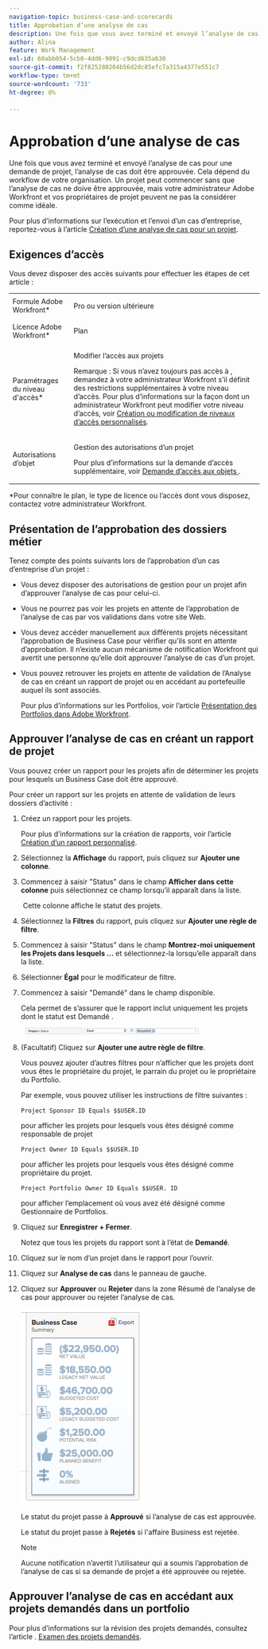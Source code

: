 ```yaml
---
navigation-topic: business-case-and-scorecards
title: Approbation d’une analyse de cas
description: Une fois que vous avez terminé et envoyé l’analyse de cas pour une demande de projet, l’analyse de cas doit être approuvée. Cela dépend du workflow de votre organisation. Un projet peut commencer sans que l’analyse de cas ne doive être approuvée, mais votre administrateur Adobe Workfront et vos propriétaires de projet peuvent ne pas la considérer comme idéale.
author: Alina
feature: Work Management
exl-id: 60abb054-5cb0-4dd6-9091-c9dcd635a630
source-git-commit: f2f825280204b56d2dc85efc7a315a4377e551c7
workflow-type: tm+mt
source-wordcount: '733'
ht-degree: 0%

---
```


# Approbation d’une analyse de cas

Une fois que vous avez terminé et envoyé l’analyse de cas pour une demande de projet, l’analyse de cas doit être approuvée. Cela dépend du workflow de votre organisation. Un projet peut commencer sans que l’analyse de cas ne doive être approuvée, mais votre administrateur Adobe Workfront et vos propriétaires de projet peuvent ne pas la considérer comme idéale. 

Pour plus d’informations sur l’exécution et l’envoi d’un cas d’entreprise, reportez-vous à l’article [Création d’une analyse de cas pour un projet](../../../manage-work/projects/define-a-business-case/create-business-case.md).

## Exigences d’accès

Vous devez disposer des accès suivants pour effectuer les étapes de cet article :

<table style="table-layout:auto"> 
 <col> 
 <col> 
 <tbody> 
  <tr> 
   <td role="rowheader">Formule Adobe Workfront*</td> 
   <td> <p>Pro ou version ultérieure</p> </td> 
  </tr> 
  <tr> 
   <td role="rowheader">Licence Adobe Workfront*</td> 
   <td> <p>Plan </p> </td> 
  </tr> 
  <tr> 
   <td role="rowheader">Paramétrages du niveau d'accès*</td> 
   <td> <p>Modifier l’accès aux projets</p> <p>Remarque : Si vous n’avez toujours pas accès à , demandez à votre administrateur Workfront s’il définit des restrictions supplémentaires à votre niveau d’accès. Pour plus d’informations sur la façon dont un administrateur Workfront peut modifier votre niveau d’accès, voir <a href="../../../administration-and-setup/add-users/configure-and-grant-access/create-modify-access-levels.md" class="MCXref xref">Création ou modification de niveaux d’accès personnalisés</a>.</p> </td> 
  </tr> 
  <tr> 
   <td role="rowheader">Autorisations d’objet</td> 
   <td> <p>Gestion des autorisations d’un projet</p> <p>Pour plus d’informations sur la demande d’accès supplémentaire, voir <a href="../../../workfront-basics/grant-and-request-access-to-objects/request-access.md" class="MCXref xref">Demande d’accès aux objets </a>.</p> </td> 
  </tr> 
 </tbody> 
</table>

&#42;Pour connaître le plan, le type de licence ou l’accès dont vous disposez, contactez votre administrateur Workfront.

## Présentation de l’approbation des dossiers métier

Tenez compte des points suivants lors de l’approbation d’un cas d’entreprise d’un projet :

* Vous devez disposer des autorisations de gestion pour un projet afin d’approuver l’analyse de cas pour celui-ci. 
* Vous ne pourrez pas voir les projets en attente de l’approbation de l’analyse de cas par vos validations dans votre site Web.
* Vous devez accéder manuellement aux différents projets nécessitant l’approbation de Business Case pour vérifier qu’ils sont en attente d’approbation. Il n’existe aucun mécanisme de notification Workfront qui avertit une personne qu’elle doit approuver l’analyse de cas d’un projet.
* Vous pouvez retrouver les projets en attente de validation de l’Analyse de cas en créant un rapport de projet ou en accédant au portefeuille auquel ils sont associés. 

   Pour plus d’informations sur les Portfolios, voir l’article [Présentation des Portfolios dans Adobe Workfront](../../../manage-work/portfolios/portfolios-overview/portfolio-overview.md).

## Approuver l’analyse de cas en créant un rapport de projet

Vous pouvez créer un rapport pour les projets afin de déterminer les projets pour lesquels un Business Case doit être approuvé. 

Pour créer un rapport sur les projets en attente de validation de leurs dossiers d’activité :

1. Créez un rapport pour les projets.

   Pour plus d’informations sur la création de rapports, voir l’article [Création d’un rapport personnalisé](../../../reports-and-dashboards/reports/creating-and-managing-reports/create-custom-report.md).

1. Sélectionnez la **Affichage** du rapport, puis cliquez sur **Ajouter une colonne**.

1. Commencez à saisir &quot;Status&quot; dans le champ **Afficher dans cette colonne** puis sélectionnez ce champ lorsqu’il apparaît dans la liste.

    Cette colonne affiche le statut des projets.

1. Sélectionnez la **Filtres** du rapport, puis cliquez sur **Ajouter une règle de filtre**.

1. Commencez à saisir &quot;Status&quot; dans le champ **Montrez-moi uniquement les Projets dans lesquels ...** et sélectionnez-la lorsqu’elle apparaît dans la liste.
1. Sélectionner **Égal** pour le modificateur de filtre.
1. Commencez à saisir &quot;Demandé&quot; dans le champ disponible. 

   Cela permet de s’assurer que le rapport inclut uniquement les projets dont le statut est Demandé .

     ![request_projects_filter.png](assets/requested-projects-filter-350x14.png)

1. (Facultatif) Cliquez sur **Ajouter une autre règle de filtre**.

   Vous pouvez ajouter d’autres filtres pour n’afficher que les projets dont vous êtes le propriétaire du projet, le parrain du projet ou le propriétaire du Portfolio.

   Par exemple, vous pouvez utiliser les instructions de filtre suivantes : 

   ```
   Project Sponsor ID Equals $$USER.ID
   ```

   pour afficher les projets pour lesquels vous êtes désigné comme responsable de projet

   ```
   Project Owner ID Equals $$USER.ID
   ```

   pour afficher les projets pour lesquels vous êtes désigné comme propriétaire du projet.

   ```
   Project Portfolio Owner ID Equals $$USER. ID
   ```

   pour afficher l’emplacement où vous avez été désigné comme Gestionnaire de Portfolios. 

1. Cliquez sur **Enregistrer + Fermer**.

   Notez que tous les projets du rapport sont à l’état de **Demandé**.

1. Cliquez sur le nom d’un projet dans le rapport pour l’ouvrir.
1. Cliquez sur **Analyse de cas** dans le panneau de gauche.
1. Cliquez sur **Approuver** ou **Rejeter** dans la zone Résumé de l’analyse de cas pour approuver ou rejeter l’analyse de cas. 

   ![](assets/business-case-summary-with-rp-information--1-.png)

   Le statut du projet passe à **Approuvé** si l’analyse de cas est approuvée.

   Le statut du projet passe à **Rejetés** si l&#39;affaire Business est rejetée.

   >[!NOTE]
   >
   >Aucune notification n’avertit l’utilisateur qui a soumis l’approbation de l’analyse de cas si sa demande de projet a été approuvée ou rejetée.

## Approuver l’analyse de cas en accédant aux projets demandés dans un portfolio

Pour plus d’informations sur la révision des projets demandés, consultez l’article . [Examen des projets demandés](../../../manage-work/portfolios/create-and-manage-portfolios/review-requested-projects.md).
